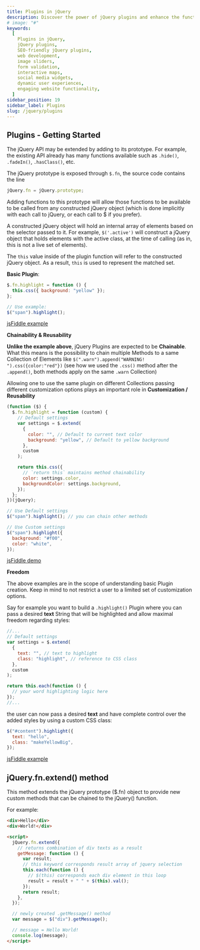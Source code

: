 ```yaml
---
title: Plugins in jQuery
description: Discover the power of jQuery plugins and enhance the functionality of your website. Explore a wide range of SEO-friendly jQuery plugins that can be easily integrated into your web development projects. From image sliders and form validation to interactive maps and social media widgets, leverage the flexibility and extensibility of jQuery plugins to create dynamic and engaging user experiences
# image: "#"
keywords:
  [
    Plugins in jQuery,
    jQuery plugins,
    SEO-friendly jQuery plugins,
    web development,
    image sliders,
    form validation,
    interactive maps,
    social media widgets,
    dynamic user experiences,
    engaging website functionality,
  ]
sidebar_position: 19
sidebar_label: Plugins
slug: /jquery/plugins
---
```


## Plugins - Getting Started

The jQuery API may be extended by adding to its prototype. For example, the existing API already has many functions available such as `.hide()`, `.fadeIn()`, `.hasClass()`, etc.

The jQuery prototype is exposed through `$.fn`, the source code contains the line

```js
jQuery.fn = jQuery.prototype;
```

Adding functions to this prototype will allow those functions to be available to be called from any constructed jQuery object (which is done implicitly with each call to jQuery, or each call to $ if you prefer).

A constructed jQuery object will hold an internal array of elements based on the selector passed to it. For example, `$('.active')` will construct a jQuery object that holds elements with the active class, at the time of calling (as in, this is not a live set of elements).

The `this` value inside of the plugin function will refer to the constructed jQuery object. As a result, `this` is used to represent the matched set.

**Basic Plugin**:

```js
$.fn.highlight = function () {
  this.css({ background: "yellow" });
};

// Use example:
$("span").highlight();
```

[jsFiddle example](https://jsfiddle.net/chdtkgex/)

**Chainability & Reusability**

**Unlike the example above**, jQuery Plugins are expected to be **Chainable**.<br />
What this means is the possibility to chain multiple Methods to a same Collection of Elements like `$(".warn").append("WARNING! ").css({color:"red"})` (see how we used the `.css()` method after the `.append()`, both methods apply on the same `.warn` Collection)

Allowing one to use the same plugin on different Collections passing different customization options plays an important role in **Customization / Reusability**

```js
(function ($) {
  $.fn.highlight = function (custom) {
    // Default settings
    var settings = $.extend(
      {
        color: "", // Default to current text color
        background: "yellow", // Default to yellow background
      },
      custom
    );

    return this.css({
      // `return this` maintains method chainability
      color: settings.color,
      backgroundColor: settings.background,
    });
  };
})(jQuery);

// Use Default settings
$("span").highlight(); // you can chain other methods

// Use Custom settings
$("span").highlight({
  background: "#f00",
  color: "white",
});
```

[jsFiddle demo](https://jsfiddle.net/chdtkgex/5/)

**Freedom**

The above examples are in the scope of understanding basic Plugin creation. Keep in mind to not restrict a user to a limited set of customization options.

Say for example you want to build a `.highlight()` Plugin where you can pass a desired **text** String that will be highlighted and allow maximal freedom regarding styles:

```js
//...
// Default settings
var settings = $.extend(
  {
    text: "", // text to highlight
    class: "highlight", // reference to CSS class
  },
  custom
);

return this.each(function () {
  // your word highlighting logic here
});
//...
```

the user can now pass a desired **text** and have complete control over the added styles by using a custom CSS class:

```js
$("#content").highlight({
  text: "hello",
  class: "makeYellowBig",
});
```

[jsFiddle example](https://jsfiddle.net/chdtkgex/3/)

## jQuery.fn.extend() method

This method extends the jQuery prototype ($.fn) object to provide new custom methods that can be chained to the jQuery() function.

For example:

```html
<div>Hello</div>
<div>World!</div>

<script>
  jQuery.fn.extend({
    // returns combination of div texts as a result
    getMessage: function () {
      var result;
      // this keyword corresponds result array of jquery selection
      this.each(function () {
        // $(this) corresponds each div element in this loop
        result = result + " " + $(this).val();
      });
      return result;
    },
  });

  // newly created .getMessage() method
  var message = $("div").getMessage();

  // message = Hello World!
  console.log(message);
</script>
```
